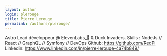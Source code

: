 ```yaml
---
layout: author
login: plerouge
title: Pierre Lerouge
permalink: /authors/plerouge/
---
```

Astro Lead développeur @ ElevenLabs_🚀 & Duck Invaders.
Skills : NodeJs // React // GraphQL // Symfony // DevOps
Github: https://github.com/RedPi 
Linkedin: https://www.linkedin.com/in/pierre-lerouge-4a74b849/
